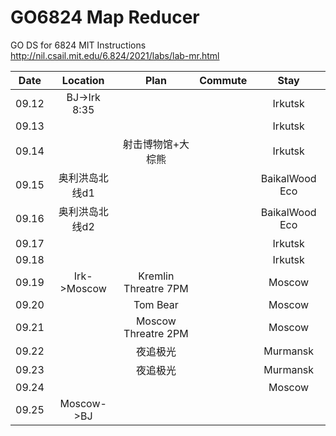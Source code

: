 # GO6824 Map Reducer
GO DS for 6824 MIT 
Instructions
http://nil.csail.mit.edu/6.824/2021/labs/lab-mr.html

| Date | Location| Plan | Commute | Stay |
| :--: | :--: | :--: | :--: | :--: | 
| 09.12 |BJ->Irk 8:35|||Irkutsk|
| 09.13 ||||Irkutsk|
| 09.14 ||射击博物馆+大棕熊||Irkutsk|
| 09.15 |奥利洪岛北线d1|||BaikalWood Eco |
| 09.16 |奥利洪岛北线d2|||BaikalWood Eco |
| 09.17 ||||Irkutsk|
| 09.18 ||||Irkutsk|
| 09.19 |Irk->Moscow|Kremlin Threatre 7PM||Moscow|
| 09.20 ||Tom Bear||Moscow|
| 09.21 ||Moscow Threatre 2PM||Moscow|
| 09.22 ||夜追极光||Murmansk|
| 09.23 ||夜追极光||Murmansk|
| 09.24 ||||Moscow|
| 09.25 |Moscow->BJ||||
